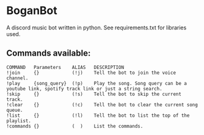 # BoganBot
A discord music bot written in python. See requirements.txt for libraries used.
## Commands available:
```
COMMAND   Parameters    ALIAS   DESCRIPTION
!join     {}            (!j)    Tell the bot to join the voice channel.
!play     {song_query}  (!p)    Play the song. Song query can be a youtube link, spotify track link or just a string search.
!skip     {}            (!s)    Tell the bot to skip the current track.
!clear    {}            (!c)    Tell the bot to clear the current song queue.
!list     {}            (!l)    Tell the bot to list the top of the playlist.
!commands {}            (  )    List the commands.
```
